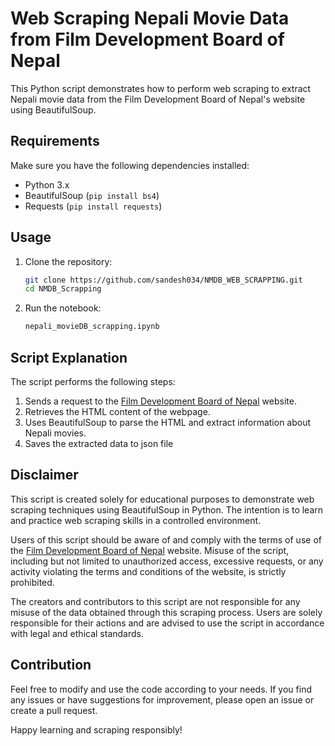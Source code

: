 
# Web Scraping Nepali Movie Data from Film Development Board of Nepal

This Python script demonstrates how to perform web scraping to extract Nepali movie data from the Film Development Board of Nepal's website using BeautifulSoup.

## Requirements

Make sure you have the following dependencies installed:

- Python 3.x
- BeautifulSoup (`pip install bs4`)
- Requests (`pip install requests`)

## Usage

1. Clone the repository:

   ```bash
   git clone https://github.com/sandesh034/NMDB_WEB_SCRAPPING.git
   cd NMDB_Scrapping
   ```

2. Run the notebook:

   ```bash
   nepali_movieDB_scrapping.ipynb
   ```

## Script Explanation

The script performs the following steps:

1. Sends a request to the [Film Development Board of Nepal](https://nmdb.film.gov.np/) website.
2. Retrieves the HTML content of the webpage.
3. Uses BeautifulSoup to parse the HTML and extract information about Nepali movies.
4. Saves the extracted data to json file

## Disclaimer

This script is created solely for educational purposes to demonstrate web scraping techniques using BeautifulSoup in Python. The intention is to learn and practice web scraping skills in a controlled environment.

Users of this script should be aware of and comply with the terms of use of the [Film Development Board of Nepal](https://nmdb.film.gov.np/) website. Misuse of the script, including but not limited to unauthorized access, excessive requests, or any activity violating the terms and conditions of the website, is strictly prohibited.

The creators and contributors to this script are not responsible for any misuse of the data obtained through this scraping process. Users are solely responsible for their actions and are advised to use the script in accordance with legal and ethical standards.

## Contribution

Feel free to modify and use the code according to your needs. If you find any issues or have suggestions for improvement, please open an issue or create a pull request.

Happy learning and scraping responsibly!
